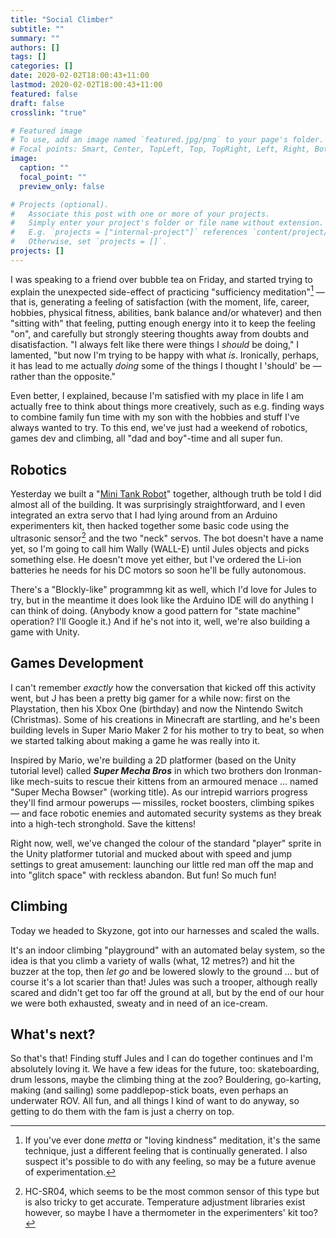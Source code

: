 ```yaml
---
title: "Social Climber"
subtitle: ""
summary: ""
authors: []
tags: []
categories: []
date: 2020-02-02T18:00:43+11:00
lastmod: 2020-02-02T18:00:43+11:00
featured: false
draft: false
crosslink: "true"

# Featured image
# To use, add an image named `featured.jpg/png` to your page's folder.
# Focal points: Smart, Center, TopLeft, Top, TopRight, Left, Right, BottomLeft, Bottom, BottomRight.
image:
  caption: ""
  focal_point: ""
  preview_only: false

# Projects (optional).
#   Associate this post with one or more of your projects.
#   Simply enter your project's folder or file name without extension.
#   E.g. `projects = ["internal-project"]` references `content/project/deep-learning/index.md`.
#   Otherwise, set `projects = []`.
projects: []
---
```


I was speaking to a friend over bubble tea on Friday, and started trying to explain the unexpected side-effect of practicing "sufficiency meditation"[^1] — that is, generating a feeling of satisfaction (with the moment, life, career, hobbies, physical fitness, abilities, bank balance and/or whatever) and then "sitting with" that feeling, putting enough energy into it to keep the feeling "on", and carefully but strongly steering thoughts away from doubts and disatisfaction. "I always felt like there were things I *should* be doing," I lamented, "but now I'm trying to be happy with what *is*. Ironically, perhaps, it has lead to me actually *doing* some of the things I thought I 'should' be — rather than the opposite."

Even better, I explained, because I'm satisfied with my place in life I am actually free to think about things more creatively, such as e.g. finding ways to combine family fun time with my son with the hobbies and stuff I've always wanted to try. To this end, we've just had a weekend of robotics, games dev and climbing, all "dad and boy"-time and all super fun.

## Robotics

Yesterday we built a "[Mini Tank Robot](/projects/mini-tank-robot)" together, although truth be told I did almost all of the building. It was surprisingly straightforward, and I even integrated an extra servo that I had lying around from an Arduino experimenters kit, then hacked together some basic code using the ultrasonic sensor[^3]  and the two "neck" servos. The bot doesn't have a name yet, so I'm going to call him Wally (WALL-E) until Jules objects and picks something else. He doesn't move yet either, but I've ordered the Li-ion batteries he needs for his DC motors so soon he'll be fully autonomous.

There's a "Blockly-like" programmng kit as well, which I'd love for Jules to try, but in the meantime it does look like the Arduino IDE will do anything I can think of doing. (Anybody know a good pattern for "state machine" operation? I'll Google it.) And if he's not into it, well, we're also building a game with Unity.

## Games Development

I can't remember *exactly* how the conversation that kicked off this activity went, but J has been a pretty big gamer for a while now: first on the Playstation, then his Xbox One (birthday) and now the Nintendo Switch (Christmas). Some of his creations in Minecraft are startling, and he's been building levels in Super Mario Maker 2 for his mother to try to beat, so when we started talking about making a game he was really into it.

Inspired by Mario, we're building a 2D platformer (based on the Unity tutorial level) called ***Super Mecha Bros*** in which two brothers don Ironman-like mech-suits to rescue their kittens from an armoured menace ... named "Super Mecha Bowser" (working title). As our intrepid warriors progress they'll find armour powerups — missiles, rocket boosters, climbing spikes — and face robotic enemies and automated security systems as they break into a high-tech stronghold. Save the kittens!

Right now, well, we've changed the colour of the standard "player" sprite in the Unity platformer tutorial and mucked about with speed and jump settings to great amusement: launching our little red man off the map and into "glitch space" with reckless abandon. But fun! So much fun!

## Climbing

Today we headed to Skyzone, got into our harnesses and scaled the walls.

It's an indoor climbing "playground" with an automated belay system, so the idea is that you climb a variety of walls (what, 12 metres?) and hit the buzzer at the top, then *let go* and be lowered slowly to the ground ... but of course it's a lot scarier than that! Jules was such a trooper, although really scared and didn't get too far off the ground at all, but by the end of our hour we were both exhausted, sweaty and in need of an ice-cream.

## What's next?

So that's that! Finding stuff Jules and I can do together continues and I'm absolutely loving it. We have a few ideas for the future, too: skateboarding, drum lessons, maybe the climbing thing at the zoo? Bouldering, go-karting, making (and sailing) some paddlepop-stick boats, even perhaps an underwater ROV. All fun, and all things I kind of want to do anyway, so getting to do them with the fam is just a cherry on top.



[^1]: If you've ever done *metta* or "loving kindness" meditation,  it's the same technique, just a different feeling that is continually generated. I also suspect it's possible to do with any feeling, so may be a future avenue of experimentation.
[^3]: HC-SR04, which seems to be the most common sensor of this type but is also tricky to get accurate. Temperature adjustment libraries exist however, so maybe I have a thermometer in the experimenters' kit too?